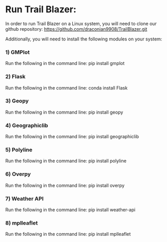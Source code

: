 # Run Trail Blazer:

In order to run Trail Blazer on a Linux system, you will need to clone our github repository: https://github.com/draconian9908/TrailBlazer.git

Additionally, you will need to install the following modules on your system:

### 1) GMPlot
Run the following in the command line: pip install gmplot
### 2) Flask
Run the following in the command line: conda install Flask
### 3) Geopy 
Run the following in the command line: pip install geopy
### 4) Geographiclib 
Run the following in the command line: pip install geographiclib
### 5) Polyline 
Run the following in the command line: pip install polyline
### 6) Overpy 
Run the following in the command line: pip install overpy
### 7) Weather API
Run the following in the command line: pip install weather-api
### 8) mplleaflet
Run the following in the command line: pip install mplleaflet

